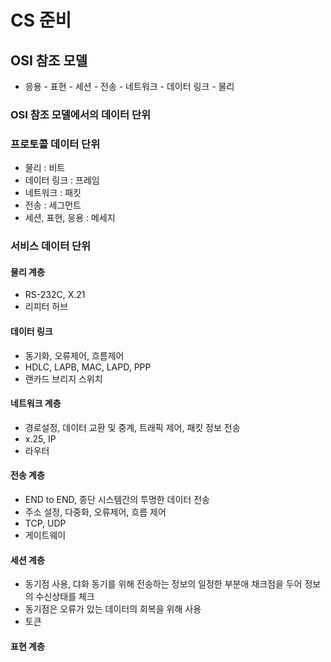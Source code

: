 # CS 준비 

## OSI 참조 모델
- 응용 - 표현 - 세션 - 전송 - 네트워크 - 데이터 링크 - 물리

### OSI 참조 모델에서의 데이터 단위
 
### 프로토콜 데이터 단위

- 물리 : 비트
- 데이터 링크 : 프레임
- 네트워크 : 패킷
- 전송 : 세그먼트
- 세션, 표현, 응용 : 메세지

### 서비스 데이터 단위

#### 물리 계층

- RS-232C, X.21
- 리피터 허브

#### 데이터 링크 

- 동기화, 오류제어, 흐름제어
- HDLC, LAPB, MAC, LAPD, PPP
- 랜카드 브리지 스위치

#### 네트워크 계층

- 경로설정, 데이터 교환 및 중계, 트래픽 제어, 패킷 정보 전송 
- x.25, IP
- 라우터

#### 전송 계층

- END to END, 종단 시스템간의 투명한 데이터 전송
- 주소 설정, 다중화, 오류제어, 흐름 제어
- TCP, UDP
- 게이트웨이

#### 세션 계층

- 동기점 사용, 댜화 동기를 위해 전송하는 정보의 일정한 부분애 채크점을 두어 정보의 수신상태를 체크
- 동기점은 오류가 있는 데이터의 회복을 위해 사용
- 토큰

#### 표현 계층
